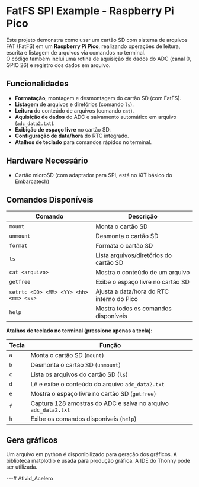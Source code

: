 # FatFS SPI Example - Raspberry Pi Pico

Este projeto demonstra como usar um cartão SD com sistema de arquivos FAT (FatFS) em um **Raspberry Pi Pico**, realizando operações de leitura, escrita e listagem de arquivos via comandos no terminal.  
O código também inclui uma rotina de aquisição de dados do ADC (canal 0, GPIO 26) e registro dos dados em arquivo.

## Funcionalidades

- **Formatação**, montagem e desmontagem do cartão SD (com FatFS).
- **Listagem** de arquivos e diretórios (comando `ls`).
- **Leitura** do conteúdo de arquivos (comando `cat`).
- **Aquisição de dados** do ADC e salvamento automático em arquivo (`adc_data2.txt`).
- **Exibição de espaço livre** no cartão SD.
- **Configuração de data/hora** do RTC integrado.
- **Atalhos de teclado** para comandos rápidos no terminal.

## Hardware Necessário

- Cartão microSD (com adaptador para SPI, está no KIT básico do Embarcatech)

## Comandos Disponíveis



| Comando                               | Descrição                                              | 
|---------------------------------------|--------------------------------------------------------|
| `mount`                               | Monta o cartão SD                                      | 
| `unmount`                             | Desmonta o cartão SD                                   | 
| `format`                              | Formata o cartão SD                                    | 
| `ls`                                  | Lista arquivos/diretórios do cartão SD                 |
| `cat <arquivo>`                       | Mostra o conteúdo de um arquivo                        | 
| `getfree`                             | Exibe o espaço livre no cartão SD                      |
| `setrtc <DD> <MM> <YY> <hh> <mm> <ss>`| Ajusta a data/hora do RTC interno do Pico              |
| `help`                                | Mostra todos os comandos disponíveis                   |

**Atalhos de teclado no terminal (pressione apenas a tecla):**

| Tecla  | Função                                                           |
|--------|------------------------------------------------------------------|
| `a`    | Monta o cartão SD (`mount`)                                      |
| `b`    | Desmonta o cartão SD (`unmount`)                                 |
| `c`    | Lista os arquivos do cartão SD (`ls`)                            |
| `d`    | Lê e exibe o conteúdo do arquivo `adc_data2.txt`                 |
| `e`    | Mostra o espaço livre no cartão SD (`getfree`)                   |
| `f`    | Captura 128 amostras do ADC e salva no arquivo `adc_data2.txt`   |
| `h`    | Exibe os comandos disponíveis (`help`)                           |


## Gera gráficos

Um arquivo em python é disponibilizado para geração dos gráficos. 
A biblioteca matplotlib é usada para produção gráfica.
A IDE do Thonny pode ser utilizada.


---#   A t i v i d _ A c e l e r o  
 